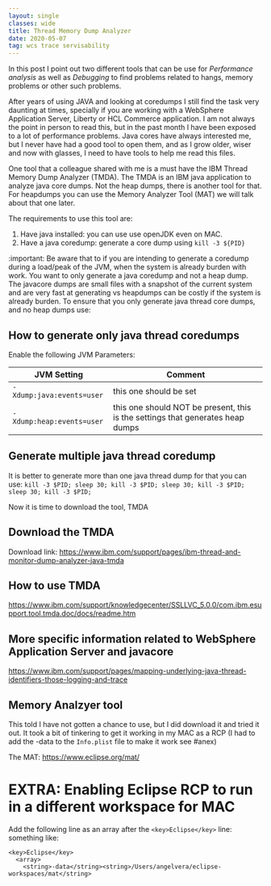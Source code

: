 ```yaml
---
layout: single
classes: wide
title: Thread Memory Dump Analyzer
date: 2020-05-07
tag: wcs trace servisability
---
```

In this post I point out two different tools that can be use for *Performance analysis* as well as *Debugging* to find problems related to hangs, memory problems or other such problems.

After years of using JAVA and looking at coredumps I still find the task very daunting at times, specially if you are working with a WebSphere Application Server, Liberty or HCL Commerce application. I am not always the point in person to read this, but in the past month I have been exposed to a lot of performance problems. Java cores have always interested me, but I never have had a good tool to open them, and as I grow older, wiser and now with glasses, I need to have tools to help me read this files.

One tool that a colleague shared with me is a must have the IBM Thread Memory Dump Analyzer (TMDA). The TMDA is an IBM java application to analyze java core dumps. Not the heap dumps, there is another tool for that. For heapdumps
you can use the Memory Analyzer Tool (MAT) we will talk about that one later.

The requirements to use this tool are:
1. Have java installed: you can use use openJDK even on MAC.
2. Have a java coredump: generate a core dump using `kill -3 ${PID}`

:important: Be aware that to if you are intending to generate a coredump during a load/peak of the JVM, when the system is already burden with work. You want to only generate a java coredump and not a heap dump. The javacore dumps are small files with a snapshot of the current system and are very fast at generating vs heapdumps can be costly if the system is already burden. To ensure that you only generate java thread core dumps, and no heap dumps use:

## How to generate only java thread coredumps

Enable the following JVM Parameters:

| JVM Setting | Comment |
| - | - |
| `-Xdump:java:events=user`  | this one should be set |
| `-Xdump:heap:events=user`  | this one should NOT be present, this is the settings that generates heap dumps |


## Generate multiple java thread coredump

It is better to generate more than one java thread dump for that you can use:
 `kill -3 $PID; sleep 30; kill -3 $PID; sleep 30; kill -3 $PID; sleep 30; kill -3 $PID;`

Now it is time to download the tool, TMDA

## Download the TMDA

Download link: <https://www.ibm.com/support/pages/ibm-thread-and-monitor-dump-analyzer-java-tmda>

## How to use TMDA

<https://www.ibm.com/support/knowledgecenter/SSLLVC_5.0.0/com.ibm.esupport.tool.tmda.doc/docs/readme.htm>

## More specific information related to WebSphere Application Server and javacore

<https://www.ibm.com/support/pages/mapping-underlying-java-thread-identifiers-those-logging-and-trace>


## Memory Analzyer tool

This told I have not gotten a chance to use, but I did download it and tried it out. It took a bit of tinkering to get it working in my MAC as a RCP (I had to add the -data to the `Info.plist` file to make it work see #anex)

The MAT: <https://www.eclipse.org/mat/>



# EXTRA: Enabling Eclipse RCP to run in a different workspace for MAC

Add the following line as an array after the `<key>Eclipse</key>` line:
something like:

```
<key>Eclipse</key>
  <array>
    <string>-data</string><string>/Users/angelvera/eclipse-workspaces/mat</string>
```
